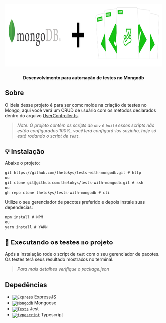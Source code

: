 <h1 align="center">
    <img src="./.github/assets/header.png" alt="MongoDB" height="200"/>
</h1>
<h4 align="center">
   Desenvolvimento para automação de testes no Mongodb
</h4>

## Sobre
O ideia desse projeto é para ser como molde na criação de testes no Mongo, aqui você verá um CRUD de usuário com os métodos declarados dentro do arquivo [UserController.ts](src/app/controllers/UserController.ts).

> *Note: O projeto contêm os scripts de `dev` e `build` esses scripts não estão configurados 100%, você terá configurá-los sozinho, hoje só está rodando o script de `test`.*

## :bulb: Instalação

Abaixe o projeto:

```shell
git https://github.com/thelokys/tests-with-mongodb.git # http
ou
git clone git@github.com:thelokys/tests-with-mongodb.git # ssh
ou
gh repo clone thelokys/tests-with-mongodb # cli
```
  
Utilize o seu gerenciador de pacotes preferido e depois instale suas dependecias:

```shell
npm install # NPM
ou
yarn install # YARN
```

## :rocket: Executando os testes no projeto

 Após a instalação rode o script de `test` com o seu gerenciador de pacotes. Os testes terá seus resultado mostrados no terminal.
 
 > *Para mais detalhes verifique o package.json*

## Depedências


* [<code><img alt="Express" width="30px" src="http://expressjs.com/images/favicon.png" /></code>](http://expressjs.com/) ExpressJS
* [<code><img alt="Mongodb" width="26px" src="https://img.icons8.com/color/48/000000/mongodb.png" /></code>](https://mongoosejs.com/) Mongoose
* [<code><img alt="Tests" width="26px" src="https://img.icons8.com/pastel-glyph/64/000000/test-tube--v2.png" /></code>](https://jestjs.io/) Jest
* [<code><img alt="typescript" width="26px" src="https://img.icons8.com/color/48/000000/typescript.png"></code>](https://www.typescriptlang.org/) Typescript



